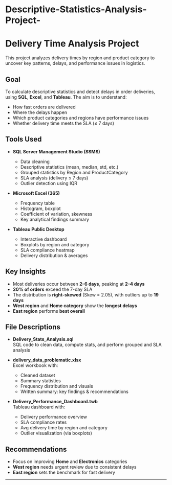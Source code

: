 # Descriptive-Statistics-Analysis-Project-
#  Delivery Time Analysis Project

This project analyzes delivery times by region and product category to uncover key patterns, delays, and performance issues in logistics.

##  Goal

To calculate descriptive statistics and detect delays in order deliveries, using **SQL**, **Excel**, and **Tableau**. The aim is to understand:

- How fast orders are delivered
- Where the delays happen
- Which product categories and regions have performance issues
- Whether delivery time meets the SLA (≤ 7 days)

##  Tools Used

- **SQL Server Management Studio (SSMS)**  
  - Data cleaning  
  - Descriptive statistics (mean, median, std, etc.)  
  - Grouped statistics by Region and ProductCategory  
  - SLA analysis (delivery ≤ 7 days)  
  - Outlier detection using IQR

- **Microsoft Excel (365)**  
  - Frequency table  
  - Histogram, boxplot  
  - Coefficient of variation, skewness  
  - Key analytical findings summary

- **Tableau Public Desktop**  
  - Interactive dashboard  
  - Boxplots by region and category  
  - SLA compliance heatmap  
  - Delivery distribution & averages

##  Key Insights

- Most deliveries occur between **2–6 days**, peaking at **2–4 days**
- **20% of orders** exceed the 7-day SLA
- The distribution is **right-skewed** (Skew = 2.05), with outliers up to **19 days**
- **West region** and **Home category** show the **longest delays**
- **East region** performs **best overall**


##  File Descriptions

- **Delivery_Stats_Analysis.sql**  
  SQL code to clean data, compute stats, and perform grouped and SLA analysis

- **delivery_data_problematic.xlsx**  
  Excel workbook with:
  - Cleaned dataset
  - Summary statistics
  - Frequency distribution and visuals
  - Written summary: key findings & recommendations

- **Delivery_Performance_Dashboard.twb**  
  Tableau dashboard with:
  - Delivery performance overview
  - SLA compliance rates
  - Avg delivery time by region and category
  - Outlier visualization (via boxplots)

##  Recommendations

- Focus on improving **Home** and **Electronics** categories
- **West region** needs urgent review due to consistent delays
- **East region** sets the benchmark for fast delivery

---


